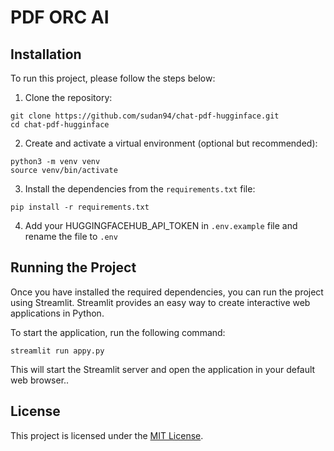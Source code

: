# PDF ORC AI

## Installation

To run this project, please follow the steps below:

1. Clone the repository:

```shell
git clone https://github.com/sudan94/chat-pdf-hugginface.git
cd chat-pdf-hugginface
```

2. Create and activate a virtual environment (optional but recommended):

```shell
python3 -m venv venv
source venv/bin/activate
```

3. Install the dependencies from the `requirements.txt` file:

```shell
pip install -r requirements.txt
```

4. Add your HUGGINGFACEHUB_API_TOKEN in `.env.example` file and rename the file to `.env`

## Running the Project

Once you have installed the required dependencies, you can run the project using Streamlit. Streamlit provides an easy way to create interactive web applications in Python.

To start the application, run the following command:

```shell
streamlit run appy.py
```

This will start the Streamlit server and open the application in your default web browser..

## License

This project is licensed under the [MIT License](LICENSE).

